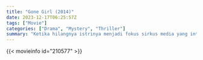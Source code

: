 ```yaml
---
title: "Gone Girl (2014)"
date: 2023-12-17T06:25:57Z
tags: ["Movie"]
categories: ["Drama", "Mystery", "Thriller"]
summary: "Ketika hilangnya istrinya menjadi fokus sirkus media yang intens, seorang pria melihat sorotan tertuju padanya ketika ada kecurigaan bahwa dia mungkin tidak bersalah."
---
```



<mux-player stream-type="on-demand"
src="https://kp3d-my.sharepoint.com/personal/ryoo_kp3d_onmicrosoft_com/_layouts/15/download.aspx?share=EV3YEq5lT-ZPsomRRoAjndAB-NBJM5Q6AJ5cTbeq_MWAUw" prefer-playback="mse" controls>

</mux-player>


{{< movieinfo id="210577" >}}

<script src="https://cdn.jsdelivr.net/npm/@mux/mux-player"></script>

<script type="application/ld+json ">
{
"@context": "https://schema.org/",
"@type": "VideoObject",
"name": "Gone Girl (2014)",
"contentUrl": "https://stream.mux.com/XSvO8AJcp1eP5mto00LBdtg00gJZYjGDxl1Gs3gXKr5AI.m3u8",
"thumbnailUrl": "https://www.themoviedb.org/t/p/original/8e9zHFNRGZgvpAuTPYaK2kB9zGt.jpg?width=314&fit_mode=preserve&time=25",
"uploadDate": "2023-12-17T06:25:57Z",
}

</script>